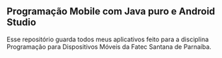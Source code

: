 ## Programação Mobile com Java puro e Android Studio
Esse repositório guarda todos meus aplicativos feito para a disciplina Programação para Dispositivos Móveis da Fatec Santana de Parnaíba.

